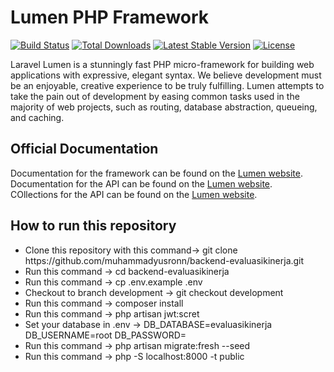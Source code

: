 # Lumen PHP Framework

[![Build Status](https://travis-ci.org/laravel/lumen-framework.svg)](https://travis-ci.org/laravel/lumen-framework)
[![Total Downloads](https://img.shields.io/packagist/dt/laravel/framework)](https://packagist.org/packages/laravel/lumen-framework)
[![Latest Stable Version](https://img.shields.io/packagist/v/laravel/framework)](https://packagist.org/packages/laravel/lumen-framework)
[![License](https://img.shields.io/packagist/l/laravel/framework)](https://packagist.org/packages/laravel/lumen-framework)

Laravel Lumen is a stunningly fast PHP micro-framework for building web applications with expressive, elegant syntax. We believe development must be an enjoyable, creative experience to be truly fulfilling. Lumen attempts to take the pain out of development by easing common tasks used in the majority of web projects, such as routing, database abstraction, queueing, and caching.

## Official Documentation

Documentation for the framework can be found on the [Lumen website](https://lumen.laravel.com/docs).<br>
Documentation for the API can be found on the [Lumen website](https://documenter.getpostman.com/view/12244527/TzecDQxJ).<br>
COllections for the API can be found on the [Lumen website](https://www.getpostman.com/collections/dce5cc690086bdbd3f37).<br>

## How to run this repository
<ul>
    <li>Clone this repository with this command-> git clone https://github.com/muhammadyusronn/backend-evaluasikinerja.git</li>
    <li>Run this command -> cd backend-evaluasikinerja</li>
    <li>Run this command -> cp .env.example .env</li>
    <li>Checkout to branch development -> git checkout development</li>
    <li>Run this command -> composer install</li>
    <li>Run this command -> php artisan jwt:scret</li>
    <li>Set your database in .env -> DB_DATABASE=evaluasikinerja DB_USERNAME=root DB_PASSWORD=</li>
    <li>Run this command -> php artisan migrate:fresh --seed</li>
    <li>Run this command -> php -S localhost:8000 -t public</li>
</ul>

